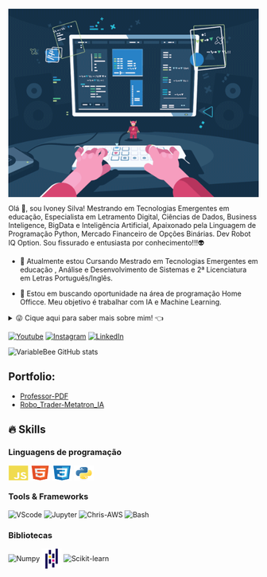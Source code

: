 

<!-- GIF -->
<p align="left">
  <img align="center" src="https://github.com/IvoneySilva/IvoneySilva/blob/main/download.gif" alt="Imagem">
</p>


<!-- Presentation -->
<p>
  Olá 👋, sou Ivoney Silva! Mestrando em Tecnologias Emergentes em educação, Especialista em Letramento Digital, Ciências de Dados, Business Inteligence, BigData e Inteligência Artificial, Apaixonado pela Linguagem de Programação Python, Mercado Financeiro de Opções Binárias. Dev Robot IQ Option.
  Sou fissurado e entusiasta por conhecimento!!!👽

  - 🌱 Atualmente estou Cursando Mestrado em Tecnologias Emergentes em educação , Análise e Desenvolvimento de Sistemas e 2ª Licenciatura em Letras Português/Inglês.

  - 🔭 Estou em buscando oportunidade na área de programação Home Officce. Meu objetivo é trabalhar com IA e Machine Learning.
</p>

<!-- Dropdown -->
<details>
  <summary>😜 Cique aqui para saber mais sobre mim! 👈</summary>
 💬 Professor há mais de 23 anos e Pedagogo há mais de  06 anos;
Cursando 2ª Licenciatura em Letras Português/Ingles;
Especialista em Letramento Digital; Universidade do estado do Amazonas – UEA.
Cursando Pós-graduação em Business Intelligence, Big Data e Inteligência Artificial na Faculdade Focus;
Cursando Pós-graduação em Ciência de Dados na Faculdade Focus;
Cursando Python Impressionador   Instituição Hashtag Treinamentos;
Cursando Formação Python Developer  Instituição  DIO;
Técnico em meio Ambiente;
Trader há mais de 06 anos;
Um dos pioneiros no Brasil operar com Estratégias automatizados (Robôs Traders) AutoTrade;
Opera com Robôs traders há mais de 04 anos;
CEO do Robô Trader Metatron e Robô Trader Metatron Versão Fênix
CEO do  Gerador de Sinais Metatron;
CEO da Empresa Extreme Corporation (Especializada na criação de Robôs  com Licenças para Trader empreendedores) – Robôs para Revenda na Corretora Iq Option.
CEO Canal Quero Ser Trader (Canal voltado ao Ensino de trader Manual e Automático )

 \o/
 
</details>

<!-- Links -->
[![Youtube](https://img.shields.io/badge/YouTube-FF0000?style=for-the-badge&logo=youtube&logoColor=white)](https://www.youtube.com/c/Querosertraderivoneysilva)
[![Instagram](https://img.shields.io/badge/Instagram-E4405F?style=for-the-badge&logo=instagram&logoColor=white)](https://www.instagram.com/ivoney_silva_trader/)
[![LinkedIn](https://img.shields.io/badge/LinkedIn-0077B5?style=for-the-badge&logo=linkedin&logoColor=white)](https://www.linkedin.com/in/ivoney-da-silva-oliveira-346138160/)


<!-- GithubStats -->
![VariableBee GitHub stats](https://github-readme-stats.vercel.app/api?username=IvoneySilva&show_icons=true&theme=gotham)

<!-- Portfolio -->
## Portfolio:
- [Professor-PDF](https://github.com/IvoneySilva/professor-pdf)
- [Robo_Trader-Metatron_IA](https://github.com/IvoneySilva/robo_trader-metatron_ia)



## 🔥 Skills
<!-- Skills: Linguagens de programação -->
  <div style="flex-basis: 48%;">
    <h3>Linguagens de programação</h3>
    <img align="center" alt="Js" height="30" width="40" src="https://raw.githubusercontent.com/devicons/devicon/master/icons/javascript/javascript-plain.svg">
    <img align="center" alt="HTML" height="30" width="40" src="https://raw.githubusercontent.com/devicons/devicon/master/icons/html5/html5-original.svg">
    <img align="center" alt="CSS" height="30" width="40" src="https://raw.githubusercontent.com/devicons/devicon/master/icons/css3/css3-original.svg">
    <img align="center" alt="Python" height="30" width="40" src="https://raw.githubusercontent.com/devicons/devicon/master/icons/python/python-original.svg">
  </div>
  
  <!-- Skills: Ferramentas & Frameworks -->
  <div style="flex-basis: 48%;">
    <h3>Tools & Frameworks</h3>
    <img align="center" alt="VScode" height="30" width="40" src="https://cdn.jsdelivr.net/gh/devicons/devicon/icons/vscode/vscode-original.svg">
    <img align="center" alt="Jupyter" height="30" width="40" src="https://cdn.jsdelivr.net/gh/devicons/devicon/icons/jupyter/jupyter-original.svg">
    <img align="center" alt="Chris-AWS" height="30" width="40" src="https://cdn.jsdelivr.net/gh/devicons/devicon/icons/git/git-original.svg">
    <img align="center" alt="Bash" height="30" width="40" src="https://cdn.jsdelivr.net/gh/devicons/devicon/icons/bash/bash-original.svg">
  </div>
  
  <!-- Skills: Bibliotecas -->
  <div style="flex-basis: 48%;">
    <h3>Bibliotecas</h3>
    <img align="center" alt="Numpy" height="30" width="40" src="https://cdn.jsdelivr.net/gh/devicons/devicon/icons/numpy/numpy-original.svg">
    <img align="center" alt="Pandas" src="https://raw.githubusercontent.com/devicons/devicon/2ae2a900d2f041da66e950e4d48052658d850630/icons/pandas/pandas-original.svg" alt="pandas" width="40" height="40"/>
    <img align="center" alt="Scikit-learn" src="https://upload.wikimedia.org/wikipedia/commons/0/05/Scikit_learn_logo_small.svg" alt="scikit_learn" width="40" height="40"/>
  </div>
